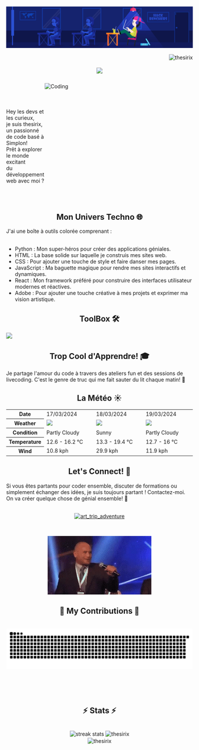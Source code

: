 ![Bannière](hacker.jpg)

<img align="right" src="https://komarev.com/ghpvc/?username=thesirix&label=Visitors&color=0eb45e&style=flat" alt="thesirix" />
<h1 align="center">
    <img src="https://readme-typing-svg.herokuapp.com/?font=Righteous&size=35&center=true&vCenter=true&width=500&height=70&duration=4000&lines=Hi+There!+%F0%9F%91%8B;+I%27m+Thesirix!;" /></h1>

    
 <img align="right" alt="Coding" width="400" height="250" src="https://cdn.shopify.com/s/files/1/0578/3696/1997/t/9/assets/lofiboy.gif">



  <p>
      <br><br><br><br>
    Hey les devs et les curieux,<br> je suis thesirix,<br> un passionné de code basé à Simplon!<br> Prêt à explorer le monde excitant <br>du développement web avec moi ?
  </p>


<br><br>

<h2 align="center">Mon Univers Techno 🌐</h2>
J'ai une boîte à outils colorée comprenant :
<br><br>

- Python : Mon super-héros pour créer des applications géniales.
- HTML : La base solide sur laquelle je construis mes sites web.
- CSS : Pour ajouter une touche de style et faire danser mes pages.
- JavaScript : Ma baguette magique pour rendre mes sites interactifs et dynamiques.
- React : Mon framework préféré pour construire des interfaces utilisateur modernes et réactives.
- Adobe : Pour ajouter une touche créative à mes projets et exprimer ma vision artistique.


#### <h2 align="center">ToolBox 🛠</h2> 

<img src="https://skillicons.dev/icons?i=python,django,html,css,javascript,react,figma,photoshop,illustrator,premiere,ae,ableton"/>


<h2 align="center">Trop Cool d'Apprendre! 🎓</h2> 

 Je partage l'amour du code à travers des ateliers fun et des sessions de livecoding. C'est le genre de truc qui me fait sauter du lit chaque matin! 🌈

<h2 align="center">La Météo  ☀️</h2>


<table>
    <tr>
        <th>Date</th>
        <td>17/03/2024</td><td>18/03/2024</td><td>19/03/2024</td>
    </tr>
    <tr>
        <th>Weather</th>
        <td><img src="https://cdn.weatherapi.com/weather/64x64/day/116.png"/></td><td><img src="https://cdn.weatherapi.com/weather/64x64/day/113.png"/></td><td><img src="https://cdn.weatherapi.com/weather/64x64/day/116.png"/></td>
    </tr>
    <tr>
        <th>Condition</th>
        <td width="200px">Partly Cloudy </td><td width="200px">Sunny</td><td width="200px">Partly Cloudy </td>
    </tr>
    <tr>
        <th>Temperature</th>
        <td>12.6 -  16.2 °C</td><td>13.3 -  19.4 °C</td><td>12.7 -  16 °C</td>
    </tr>
    <tr>
        <th>Wind</th>
        <td>10.8 kph</td><td>29.9 kph</td><td>11.9 kph</td>
    </tr>
</table>



<h2 align="center">Let's Connect! 🚀</h2>
Si vous êtes partants pour coder ensemble, discuter de formations ou simplement échanger des idées, je suis toujours partant ! Contactez-moi. On va créer quelque chose de génial ensemble! 🌟
<br><br>
<p align="center"><a href="https://instagram.com/art_trip_adventure" target="blank"><img src="https://raw.githubusercontent.com/rahuldkjain/github-profile-readme-generator/master/src/images/icons/Social/instagram.svg" alt="art_trip_adventure" height="50" width="50" /></a>
</p>


<br>


<p align="center">
  <img src="gift.gif" alt="Gif">
</p>


<div align="center">
  <h2>🐍 My Contributions 🐍</h2>
  <br>
  <img alt="snake eating my contributions" src="https://raw.githubusercontent.com/thesirix/thesirix/output/github-contribution-grid-snake.svg" />
  
  <br/><br/><br/>
</div>


<h2 align="center">⚡ Stats ⚡</h2>
<br>
<div align=center>
  <img width=413 height=163 src="https://streak-stats.demolab.com?user=thesirix&theme=tokyonight" alt="streak stats"/>
  <img width=390 height=163 src="https://github-readme-stats.vercel.app/api?username=thesirix&show_icons=true&theme=tokyonight&locale=en" alt="thesirix" />
  <br/>
  <img width=325 align="center" src="https://github-readme-stats.vercel.app/api/top-langs?username=thesirix&show_icons=true&theme=tokyonight&locale=en&layout=compact" alt="thesirix" />
</div>



